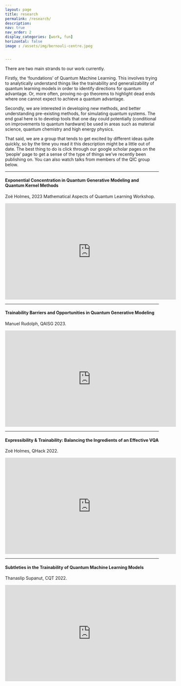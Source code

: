 ```yaml
---
layout: page
title: research
permalink: /research/
description: 
nav: true
nav_order: 2
display_categories: [work, fun]
horizontal: false
image : /assets/img/bernouli-centre.jpeg


---
```


There are two main strands to our work currently. 

Firstly, the ‘foundations’ of Quantum Machine Learning. This involves trying to analytically understand things like the trainability and generalizability of quantum learning models in order to identify directions for quantum advantage. Or, more often, proving no-go theorems to highlight dead ends where one cannot expect to achieve a quantum advantage.

Secondly, we are interested in developing new methods, and better understanding pre-existing methods, for simulating quantum systems. The end goal here is to develop tools that one day could potentially (conditional on improvements to quantum hardware) be used in areas such as material science, quantum chemistry and high energy physics.

That said, we are a group that tends to get excited by different ideas quite quickly, so by the time you read it this description might be a little out of date. The best thing to do is click through our google scholar pages on the ‘people’ page to get a sense of the type of things we’ve recently been publishing on. You can also watch talks from members of the QIC group below.




---

#### Exponential Concentration in Quantum Generative Modeling and Quantum Kernel Methods
Zoë Holmes, 2023 Mathematical Aspects of Quantum Learning Workshop.

<iframe width="560" height="315" src="https://www.youtube.com/embed/V81sx-d3lIA?si=bIyKSYJxecw6zB7o" title="YouTube video player" frameborder="0" allow="accelerometer; autoplay; clipboard-write; encrypted-media; gyroscope; picture-in-picture; web-share" allowfullscreen></iframe>

<br/>

---

#### Trainability Barriers and Opportunities in Quantum Generative Modeling
Manuel Rudolph, QAISG 2023.

<iframe width="560" height="315" src="https://www.youtube.com/embed/Akh-0v8tBkE?si=0_xNui8BHhLfoK3E" title="YouTube video player" frameborder="0" allow="accelerometer; autoplay; clipboard-write; encrypted-media; gyroscope; picture-in-picture; web-share" allowfullscreen></iframe>


<br/>

---

#### Expressibility & Trainability: Balancing the Ingredients of an Effective VQA
Zoë Holmes, QHack 2022.

<iframe width="560" height="315" src="https://www.youtube.com/embed/RO3g7B0-IKA?si=l6f41d6jGXT5geqL" title="YouTube video player" frameborder="0" allow="accelerometer; autoplay; clipboard-write; encrypted-media; gyroscope; picture-in-picture; web-share" allowfullscreen></iframe>

<br/>

---

#### Subtleties in the Trainability of Quantum Machine Learning Models
Thanaslip Supanut, CQT 2022.

<iframe width="560" height="315" src="https://www.youtube.com/embed/fDc7PODhuHM?si=lxp7Mm_WciGORAs-" title="YouTube video player" frameborder="0" allow="accelerometer; autoplay; clipboard-write; encrypted-media; gyroscope; picture-in-picture; web-share" allowfullscreen></iframe>